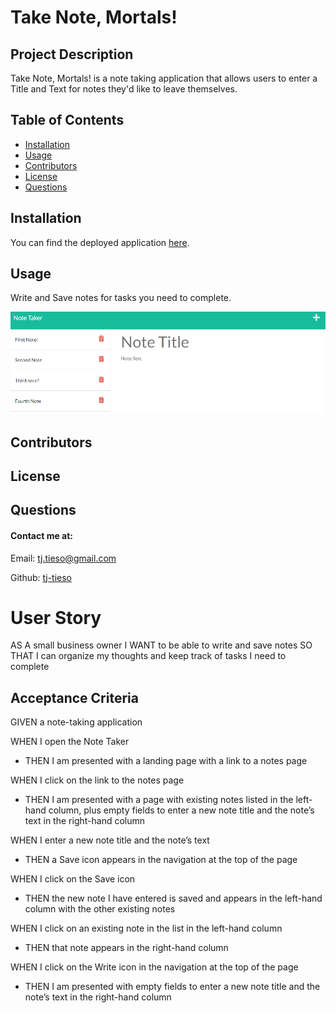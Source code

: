 # Take Note, Mortals!

## Project Description

Take Note, Mortals! is a note taking application that allows users to enter a Title and Text for notes they'd like to leave themselves.

## Table of Contents

- [Installation](#installation)
- [Usage](#usage)
- [Contributors](#contributors)
- [License](#license)
- [Questions](#questions)

## Installation

You can find the deployed application [here](https://take-note-mortals.herokuapp.com).

## Usage

Write and Save notes for tasks you need to complete.

![image](assets\images\take-note-mortals-screenshot.png)

## Contributors

## License

## Questions

#### Contact me at:

Email: tj.tieso@gmail.com

Github: [tj-tieso](https://github.com/tj-tieso)

# User Story

AS A small business owner
I WANT to be able to write and save notes
SO THAT I can organize my thoughts and keep track of tasks I need to complete

## Acceptance Criteria

GIVEN a note-taking application

WHEN I open the Note Taker

- THEN I am presented with a landing page with a link to a notes page

WHEN I click on the link to the notes page

- THEN I am presented with a page with existing notes listed in the left-hand column, plus empty fields to enter a new note title and the note’s text in the right-hand column

WHEN I enter a new note title and the note’s text

- THEN a Save icon appears in the navigation at the top of the page

WHEN I click on the Save icon

- THEN the new note I have entered is saved and appears in the left-hand column with the other existing notes

WHEN I click on an existing note in the list in the left-hand column

- THEN that note appears in the right-hand column

WHEN I click on the Write icon in the navigation at the top of the page

- THEN I am presented with empty fields to enter a new note title and the note’s text in the right-hand column
